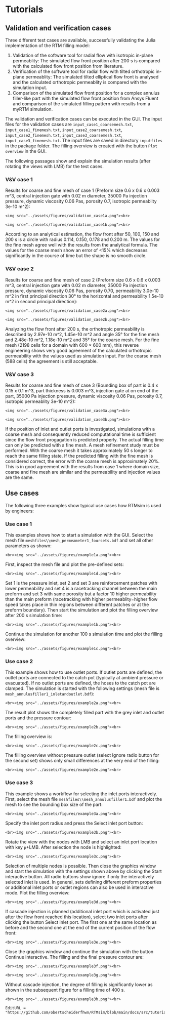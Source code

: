 # Tutorials

## Validation and verification cases

Three different test cases are available, successfully validating the Julia implementation of the RTM filling model:
1. Validation of the software tool for radial flow with isotropic in-plane permeablity: The simulated flow front position after 200 s is compared with the calculated flow front position from literature.  
2. Verification of the software tool for radial flow with tilted orthotropic in-plane permeablity: The simulated tilted elliptical flow front is analysed and the calculated orthotropic permeablity is compared with the simulation input.
3. Comparison of the simulated flow front position for a complex annulus filler-like part with the simulated flow front position from Ansys Fluent and comparison of the simulated filling pattern with results from a myRTM simulation.

The validation and verification cases can be executed in the GUI. The input files for the validation cases are `input_case1_coarsemesh.txt`, `input_case1_finemesh.txt`, `input_case2_coarsemesh.txt`, `input_case2_finemesh.txt`, `input_case3_coarsemesh.txt`, `input_case3_finemesh.txt`. The input files are saved in directory `inputfiles` in the package folder. The filling overview is created with the button `Plot overview` in the GUI. 

The following passages show and explain the simulation results (after rotating the views with LMB) for the test cases.

### V&V case 1 
Results for coarse and fine mesh of case 1 (Preform size 0.6 x 0.6 x 0.003 m^3, central injection gate with 0.02 m diameter, 35000 Pa injection pressure, dynamic viscosity 0.06 Pas, porosity 0.7, isotropic permeablity 3e-10 m^2):
```@raw html
<img src="../assets/figures/validation_case1a.png"><br>
```
```@raw html
<img src="../assets/figures/validation_case1b.png"><br>
```
According to an analytical estimation, the flow front after 50, 100, 150 and 200 s is a circle with radius 0.114, 0.150, 0.178 and 0.200 m. The values for the fine mesh agree well with the results from the analytical formula. The values for the coarse mesh show an error of <15% which decreases significantly in the course of time but the shape is no smooth circle.

### V&V case 2
Results for coarse and fine mesh of case 2 (Preform size 0.6 x 0.6 x 0.003 m^3, central injection gate with 0.02 m diameter, 35000 Pa injection pressure, dynamic viscosity 0.06 Pas, porosity 0.70, permeability 3.0e-10 m^2 in first principal direction 30° to the horizontal and permeability 1.5e-10 m^2 in second principal direction):
```@raw html
<img src="../assets/figures/validation_case2a.png"><br>
```
```@raw html
<img src="../assets/figures/validation_case2b.png"><br>
```
Analyzing the flow front after 200 s, the orthotropic permeability is described by 2.97e-10 m^2, 1.45e-10 m^2 and angle 35° for the fine mesh and 2.48e-10 m^2, 1.18e-10 m^2 and 35° for the coarse mesh. For the fine mesh (2198 cells for a domain with 600 × 600 mm), this reverse engineering shows very good agreement of the calculated orthotropic permeability  with the values used as simulation input. For the coarse mesh (588 cells) the agreement is still acceptable.

### V&V case 3
Results for coarse and fine mesh of case 3 (Bounding box of part is 0.4 x 0.15 x 0.1 m^3, part thickness is 0.003 m^3, injection gate at on end of the part, 35000 Pa injection pressure, dynamic viscosity 0.06 Pas, porosity 0.7, isotropic permeablity 3e-10 m^2):
```@raw html
<img src="../assets/figures/validation_case3a.png"><br>
```
```@raw html
<img src="../assets/figures/validation_case3b.png"><br>
```
If the position of inlet and outlet ports is investigated, simulations with a coarse mesh and consequently reduced computational time is sufficient since the flow front progagation is predicted properly. The actual filling time can only be predicted with a fine mesh. A mesh refinement study must be performed. With the coarse mesh it takes approximately 50 s longer to reach the same filling state. If the predicted filling with the fine mesh is considered correct, the error with the coarse mesh is approximately 20%. This is in good agreement with the results from case 1 where domain size, coarse and fine mesh are similar and the permeability and injection values are the same. 


## Use cases

The following three examples show typical use cases how RTMsim is used by engineers:

### Use case 1 
This examples shows how to start a simulation with the GUI. Select the mesh file `meshfiles\\mesh_permeameter1_foursets.bdf` and set all other parameters as shown:
```@raw html
<br><img src="../assets/figures/example1a.png"><br>
```
First, inspect the mesh file and plot the pre-defined sets:
```@raw html
<br><img src="../assets/figures/example1d.png"><br>
```
Set 1 is the pressure inlet, set 2 and set 3 are reinforcement patches with lower permeability and set 4 is a racetracking channel between the main preform and set 3 with same porosity but a factor 10 higher permeability than the main preform (racetracking with higher permeablity=higher flow speed takes place in thin regions between different patches or at the preform boundary). Then start the simulation and plot the filling overview after 200 s simulation time:
```@raw html
<br><img src="../assets/figures/example1b.png"><br>
```
Continue the simulation for another 100 s simulation time and plot the filling overview:
```@raw html
<br><img src="../assets/figures/example1c.png"><br>
```

### Use case 2
This example shows how to use outlet ports. If outlet ports are defined, the outlet ports are connected to the catch pot (typically at ambient pressure or evacuated). If no outlet ports are defined, the hoses to the catch pot are clamped. The simulation is started with the following settings (mesh file is `mesh_annulusfiller1_inletandoutlet.bdf`):
```@raw html
<br><img src="../assets/figures/example2a.png"><br>
```
The result plot shows the completely filled part with the grey inlet and outlet ports and the pressure contour:
```@raw html
<br><img src="../assets/figures/example2b.png"><br>
```
The filling overview is:
```@raw html
<br><img src="../assets/figures/example2c.png"><br>
```
The filling overview without pressure outlet (select Ignore radio button for the second set) shows only small differences at the very end of the filling:
```@raw html
<br><img src="../assets/figures/example2e.png"><br>
```


### Use case 3
This example shows a workflow for selecting the inlet ports interactively. First, select the mesh file `meshfiles\\mesh_annulusfiller1.bdf` and plot the mesh to see the bounding box size of the part:
```@raw html
<br><img src="../assets/figures/example3a.png"><br>
```
Specify the inlet port radius and press the Select inlet port button:
```@raw html
<br><img src="../assets/figures/example3b.png"><br>
```
Rotate the view with the nodes with LMB and select an inlet port location with key `p`+LMB. After selection the node is highlighted:
```@raw html
<br><img src="../assets/figures/example3c.png"><br>
```
Selection of multiple nodes is possible. Then close the graphics window and start the simulation with the settings shown above by clicking the Start interactive button. All radio buttons show ignore if only the interactively selected inlet is used. In general, sets defining different preform properties or additional inlet ports or outlet regions can also be used in interactive mode. Plot the filling overview:
```@raw html
<br><img src="../assets/figures/example3d.png"><br>
```
If cascade injection is planned (additional inlet port which is activated just after the flow front reached this location), select two inlet ports after clicking the button Select inlet port. The first one at the same location as before and the second one at the end of the current position of the flow front:
```@raw html
<br><img src="../assets/figures/example3e.png"><br>
```
Close the graphics window and continue the simulation with the button Continue interactive. The filling and the final pressure contour are:
```@raw html
<br><img src="../assets/figures/example3f.png"><br>
```
```@raw html
<br><img src="../assets/figures/example3g.png"><br>
```
Without cascade injection, the degree of filling is significantly lower as shown in the subsequent figure for a filling time of 400 s.
```@raw html
<br><img src="../assets/figures/example3h.png"><br>
```




```@meta
EditURL = "https://github.com/obertscheiderfhwn/RTMsim/blob/main/docs/src/tutorials.md"
```